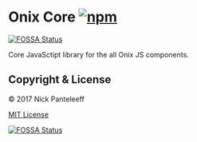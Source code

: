 # Onix Core [![npm][npm-badge]][npm]
[![FOSSA Status](https://app.fossa.io/api/projects/git%2Bgithub.com%2FDrNixx%2Fonix-core.svg?type=shield)](https://app.fossa.io/projects/git%2Bgithub.com%2FDrNixx%2Fonix-core?ref=badge_shield)

Core JavaSctipt library for the all Onix JS components.

## Copyright & License

© 2017 Nick Panteleeff

[MIT License](/LICENSE)

[npm-badge]: https://badge.fury.io/js/onix-core.svg
[npm]: https://badge.fury.io/js/onix-core

[![FOSSA Status](https://app.fossa.io/api/projects/git%2Bgithub.com%2FDrNixx%2Fonix-core.svg?type=large)](https://app.fossa.io/projects/git%2Bgithub.com%2FDrNixx%2Fonix-core?ref=badge_large)